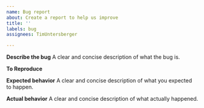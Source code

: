```yaml
---
name: Bug report
about: Create a report to help us improve
title: ''
labels: bug
assignees: TimUntersberger

---
```


**Describe the bug**
A clear and concise description of what the bug is.

**To Reproduce**

**Expected behavior**
A clear and concise description of what you expected to happen.

**Actual behavior**
A clear and concise description of what actually happened.
